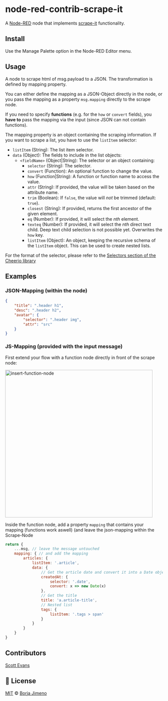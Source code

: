 # node-red-contrib-scrape-it

A <a href="http://nodered.org" target="_new">Node-RED</a> node that implements <a href="https://github.com/IonicaBizau/scrape-it">scrape-it</a> functionality.

## Install

Use the Manage Palette option in the Node-RED Editor menu.


## Usage

A node to scrape html of msg.payload to a JSON.
The transformation is defined by mapping property.

You can either define the mapping as a JSON-Object directly in the node, or you pass the mapping as a property `msg.mapping` directly to the scrape node.

If you need to specify **functions** (e.g. for the `how` or `convert` fields), you **have to** pass the mapping via the input (since JSON can not contain functions).


The mapping property is an object containing the scraping information.
  If you want to scrape a list, you have to use the `listItem` selector:

   - `listItem` (String): The list item selector.
   - `data` (Object): The fields to include in the list objects:
      - `<fieldName>` (Object|String): The selector or an object containing:
         - `selector` (String): The selector.
         - `convert` (Function): An optional function to change the value.
         - `how` (Function|String): A function or function name to access the
           value.
         - `attr` (String): If provided, the value will be taken based on
           the attribute name.
         - `trim` (Boolean): If `false`, the value will *not* be trimmed
           (default: `true`).
         - `closest` (String): If provided, returns the first ancestor of
           the given element.
         - `eq` (Number): If provided, it will select the *nth* element.
         - `texteq` (Number): If provided, it will select the *nth* direct text child.
           Deep text child selection is not possible yet.
           Overwrites the `how` key.
         - `listItem` (Object): An object, keeping the recursive schema of
           the `listItem` object. This can be used to create nested lists.

For the format of the selector, please refer to the [Selectors section of the Cheerio library](https://github.com/cheeriojs/cheerio#-selector-context-root-)

## Examples

### JSON-Mapping (within the node)

```json
{
    "title": ".header h1",
    "desc": ".header h2",
    "avatar": {
        "selector": ".header img",
        "attr": "src"
    }
}
```

### JS-Mapping (provided with the input message)

First extend your flow with a function node directly in front of the scrape node:

<img width="471" alt="insert-function-node" src="https://user-images.githubusercontent.com/22354689/171995733-5f1a8f09-069f-4f6c-b867-1dbd37e3c70b.png">

Inside the function node, add a property `mapping` that contains your mapping (functions work aswell) (and leave the json-mapping within the Scrape-Node 

```js
return {
    ...msg, // leave the message untouched
    mapping: { // and add the mapping
        articles: {
            listItem: '.article',
            data: {
                // Get the article date and convert it into a Date object
                createdAt: {
                    selector: '.date',
                    convert: x => new Date(x)
                },
                // Get the title
                title: 'a.article-title',
                // Nested list
                tags: {
                    listItem: '.tags > span'
                }
            }        
        }
    }
}
```

## Contributors

[Scott Evans][scott]

## :scroll: License

[MIT][license] © [Borja Jimeno][website]





[license]: https://github.com/borjiso/node-red-contrib-scrape-it/blob/master/LICENSE
[website]: https://borjiso.github.io/
[scott]: https://github.com/scottsweb
